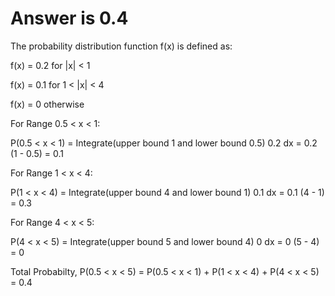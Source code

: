 # Answer is 0.4

The probability distribution function f(x) is defined as:

f(x) = 0.2 for |x| < 1

f(x) = 0.1 for 1 < |x| < 4  

f(x) = 0 otherwise 

For Range 0.5 < x < 1:

P(0.5 < x < 1) = Integrate(upper bound 1 and lower bound 0.5) 0.2 dx = 0.2 (1 - 0.5) = 0.1

For Range 1 < x < 4:

P(1 < x < 4) = Integrate(upper bound 4 and lower bound 1) 0.1 dx = 0.1 (4 - 1) = 0.3

For Range 4 < x < 5:

​P(4 < x < 5) = Integrate(upper bound 5 and lower bound 4) 0 dx = 0 (5 - 4) = 0

Total Probabilty, P(0.5 < x < 5) = P(0.5 < x < 1) + P(1 < x < 4) + ​P(4 < x < 5) = 0.4
